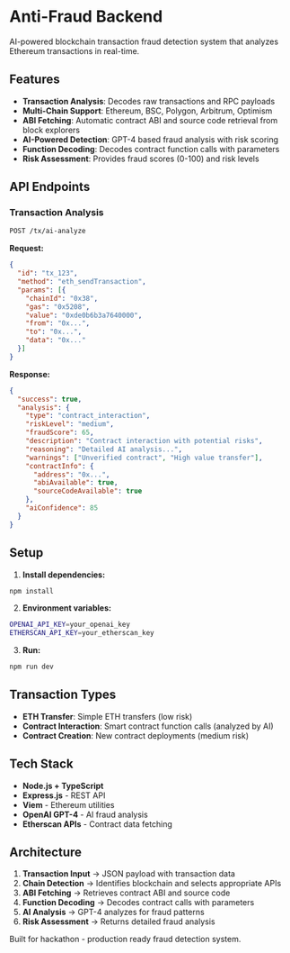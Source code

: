 # Anti-Fraud Backend

AI-powered blockchain transaction fraud detection system that analyzes Ethereum transactions in real-time.

## Features

- **Transaction Analysis**: Decodes raw transactions and RPC payloads
- **Multi-Chain Support**: Ethereum, BSC, Polygon, Arbitrum, Optimism
- **ABI Fetching**: Automatic contract ABI and source code retrieval from block explorers
- **AI-Powered Detection**: GPT-4 based fraud analysis with risk scoring
- **Function Decoding**: Decodes contract function calls with parameters
- **Risk Assessment**: Provides fraud scores (0-100) and risk levels

## API Endpoints

### Transaction Analysis
```bash
POST /tx/ai-analyze
```

**Request:**
```json
{
  "id": "tx_123",
  "method": "eth_sendTransaction",
  "params": [{
    "chainId": "0x38",
    "gas": "0x5208",
    "value": "0xde0b6b3a7640000",
    "from": "0x...",
    "to": "0x...",
    "data": "0x..."
  }]
}
```

**Response:**
```json
{
  "success": true,
  "analysis": {
    "type": "contract_interaction",
    "riskLevel": "medium",
    "fraudScore": 65,
    "description": "Contract interaction with potential risks",
    "reasoning": "Detailed AI analysis...",
    "warnings": ["Unverified contract", "High value transfer"],
    "contractInfo": {
      "address": "0x...",
      "abiAvailable": true,
      "sourceCodeAvailable": true
    },
    "aiConfidence": 85
  }
}
```

## Setup

1. **Install dependencies:**
```bash
npm install
```

2. **Environment variables:**
```bash
OPENAI_API_KEY=your_openai_key
ETHERSCAN_API_KEY=your_etherscan_key
```

3. **Run:**
```bash
npm run dev
```

## Transaction Types

- **ETH Transfer**: Simple ETH transfers (low risk)
- **Contract Interaction**: Smart contract function calls (analyzed by AI)
- **Contract Creation**: New contract deployments (medium risk)

## Tech Stack

- **Node.js + TypeScript**
- **Express.js** - REST API
- **Viem** - Ethereum utilities
- **OpenAI GPT-4** - AI fraud analysis
- **Etherscan APIs** - Contract data fetching

## Architecture

1. **Transaction Input** → JSON payload with transaction data
2. **Chain Detection** → Identifies blockchain and selects appropriate APIs
3. **ABI Fetching** → Retrieves contract ABI and source code
4. **Function Decoding** → Decodes contract calls with parameters
5. **AI Analysis** → GPT-4 analyzes for fraud patterns
6. **Risk Assessment** → Returns detailed fraud analysis

Built for hackathon - production ready fraud detection system.
